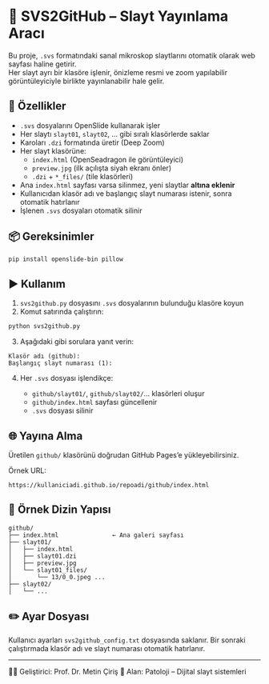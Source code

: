 # 🧬 SVS2GitHub – Slayt Yayınlama Aracı

Bu proje, `.svs` formatındaki sanal mikroskop slaytlarını otomatik olarak web sayfası haline getirir.  
Her slayt ayrı bir klasöre işlenir, önizleme resmi ve zoom yapılabilir görüntüleyiciyle birlikte yayınlanabilir hale gelir.

## 🚀 Özellikler

- `.svs` dosyalarını OpenSlide kullanarak işler
- Her slaytı `slayt01`, `slayt02`, ... gibi sıralı klasörlerde saklar
- Karoları `.dzi` formatında üretir (Deep Zoom)
- Her slayt klasörüne:
  - `index.html` (OpenSeadragon ile görüntüleyici)
  - `preview.jpg` (ilk açılışta siyah ekranı önler)
  - `.dzi` + `*_files/` (tile klasörleri)
- Ana `index.html` sayfası varsa silinmez, yeni slaytlar **altına eklenir**
- Kullanıcıdan klasör adı ve başlangıç slayt numarası istenir, sonra otomatik hatırlanır
- İşlenen `.svs` dosyaları otomatik silinir

## 📦 Gereksinimler

```bash
pip install openslide-bin pillow
````

## ▶️ Kullanım

1. `svs2github.py` dosyasını `.svs` dosyalarının bulunduğu klasöre koyun
2. Komut satırında çalıştırın:

```bash
python svs2github.py
```

3. Aşağıdaki gibi sorulara yanıt verin:

```
Klasör adı (github):
Başlangıç slayt numarası (1):
```

4. Her `.svs` dosyası işlendikçe:

   * `github/slayt01/`, `github/slayt02/`... klasörleri oluşur
   * `github/index.html` sayfası güncellenir
   * `.svs` dosyası silinir

## 🌐 Yayına Alma

Üretilen `github/` klasörünü doğrudan GitHub Pages’e yükleyebilirsiniz.

Örnek URL:

```
https://kullaniciadi.github.io/repoadi/github/index.html
```

## 📁 Örnek Dizin Yapısı

```
github/
├── index.html               ← Ana galeri sayfası
├── slayt01/
│   ├── index.html
│   ├── slayt01.dzi
│   ├── preview.jpg
│   └── slayt01_files/
│       └── 13/0_0.jpeg ...
├── slayt02/
│   └── ...
```

## ✏️ Ayar Dosyası

Kullanıcı ayarları `svs2github_config.txt` dosyasında saklanır.
Bir sonraki çalıştırmada klasör adı ve slayt numarası otomatik hatırlanır.

---

👨‍⚕️ Geliştirici: Prof. Dr. Metin Çiriş
🔬 Alan: Patoloji – Dijital slayt sistemleri

```
